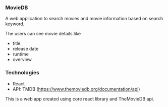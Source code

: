 ### MovieDB ###

A web application to search movies and movie information based on search keyword.

The users can see movie details like
- title 
- release date
- runtime
- overview

### Technologies ###
- React 
- API: TMDB (https://www.themoviedb.org/documentation/api)

This is a web app created using core react library and TheMovieDB api.
